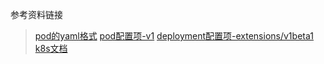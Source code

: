 参考资料链接
> [pod的yaml格式](https://blog.csdn.net/liyingke112/article/details/76155428)
> [pod配置项-v1](http://kubernetes.kansea.com/docs/api-reference/v1/definitions/#_v1_pod)
> [deployment配置项-extensions/v1beta1](http://kubernetes.kansea.com/docs/api-reference/extensions/v1beta1/definitions/)
> [k8s文档](https://kubernetes.io/docs/reference/generated/kubernetes-api/v1.12/#node-v1-core)